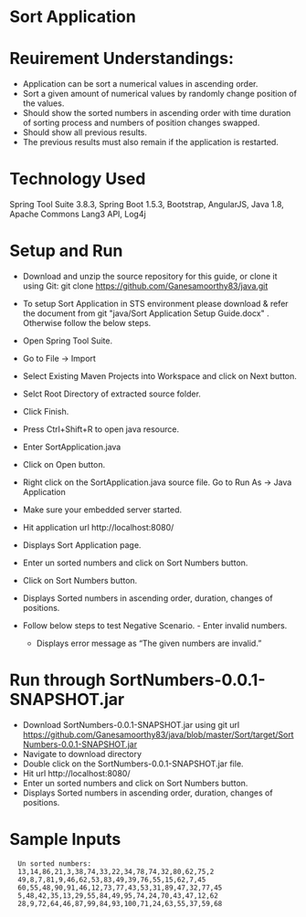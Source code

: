 # Sort Application

# Reuirement Understandings:
   - Application can be sort a numerical values in ascending order.
   - Sort a given amount of numerical values by randomly change position of the values.
   - Should show the sorted numbers in ascending order with time duration of sorting process and numbers of position changes swapped. 
   - Should show all previous results.
   - The previous results must also remain if the application is restarted.
  
# Technology Used
  Spring Tool Suite 3.8.3,
  Spring Boot 1.5.3,
  Bootstrap,
  AngularJS,
  Java 1.8,
  Apache Commons Lang3 API,
  Log4j
  
# Setup and Run
   - Download and unzip the source repository for this guide, or clone it using Git: git clone https://github.com/Ganesamoorthy83/java.git
   - To setup Sort Application in STS environment please download & refer the document from git "java/Sort Application Setup Guide.docx" . Otherwise follow the below steps.
   - Open Spring Tool Suite.
   - Go to File -> Import
   - Select Existing Maven Projects into Workspace and click on Next button.
   - Selct Root Directory of extracted source folder.
   - Click Finish.
   - Press Ctrl+Shift+R to open java resource.
   - Enter SortApplication.java
   - Click on Open button.
   - Right click on the SortApplication.java source file. Go to Run As -> Java Application
   - Make sure your embedded server started.
   - Hit application url http://localhost:8080/
   - Displays Sort Application page.
   - Enter un sorted numbers and click on Sort Numbers button.
   - Click on Sort Numbers button.
   - Displays Sorted numbers in ascending order, duration, changes of positions.
   
   - Follow below steps to test Negative Scenario.
   	- Enter invalid numbers. 
      - Displays error message as “The given numbers are invalid.”

# Run through SortNumbers-0.0.1-SNAPSHOT.jar
   - Download SortNumbers-0.0.1-SNAPSHOT.jar using git url https://github.com/Ganesamoorthy83/java/blob/master/Sort/target/SortNumbers-0.0.1-SNAPSHOT.jar
   - Navigate to download directory
   - Double click on the SortNumbers-0.0.1-SNAPSHOT.jar file.
   - Hit url http://localhost:8080/
   - Enter un sorted numbers and click on Sort Numbers button.
   - Displays Sorted numbers in ascending order, duration, changes of positions.

# Sample Inputs
      Un sorted numbers:
      13,14,86,21,3,38,74,33,22,34,78,74,32,80,62,75,2
      49,8,7,81,9,46,62,53,83,49,39,76,55,15,62,7,45
      60,55,48,90,91,46,12,73,77,43,53,31,89,47,32,77,45
      5,48,42,35,13,29,55,84,49,95,74,24,70,43,47,12,62
      28,9,72,64,46,87,99,84,93,100,71,24,63,55,37,59,68
